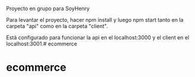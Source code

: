 Proyecto en grupo para SoyHenry


Para levantar el proyecto, hacer npm install y luego npm start tanto en la carpeta "api" como en la carpeta "client".

Está configurado para funcionar la api en el localhost:3000 y el client en el localhost:3001.# ecommerce
# ecommerce

